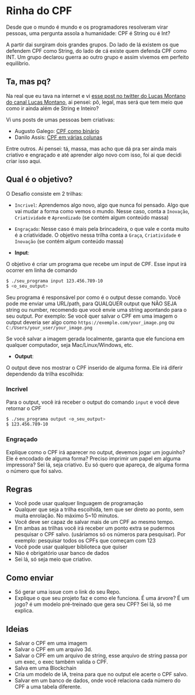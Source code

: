 # Rinha do CPF

Desde que o mundo é mundo e os programadores resolveram virar pessoas, uma pergunta assola a humanidade: CPF é String ou é Int?

A partir dai surgiram dois grandes grupos. Do lado de lá existem os que defendem CPF como String, do lado de cá existe quem defenda CPF como INT. Um grupo declarou guerra ao outro grupo e assim vivemos em perfeito equilibrio.

## Ta, mas pq?

Na real que eu tava na internet e vi [esse post no twitter do Lucas Montano do canal Lucas Montano](https://x.com/lucas_montano/status/1794337467598069977), ai pensei: pô, legal, mas será que tem meio que como ir ainda além de String e Inteiro?

Vi uns posts de umas pessoas bem criativas:

- Augusto Galego: [CPF como binário](https://x.com/RealGalego/status/1794374829468193222)
- Danilo Assis: [CPF em várias colunas](https://x.com/daniloab_/status/1794353293218722009)

Entre outros. Ai pensei: tá, massa, mas acho que dá pra ser ainda mais criativo e engraçado e até aprender algo novo com isso, foi ai que decidi criar isso aqui.

## Qual é o objetivo?

O Desafio consiste em 2 trilhas:

- `Incrivel`: Aprendemos algo novo, algo que nunca foi pensado. Algo que vai mudar a forma como vemos o mundo. Nesse caso, conta a `Inovação`, `Criatividade` e `Aprendizado` (se contém algum conteúdo massa)
- `Engraçado`: Nesse caso é mais pela brincadeira, o que vale e conta muito é a criatividade. O objetivo nessa trilha conta a `Graça`, `Criatividade` e `Inovação` (se contém algum conteúdo massa)

- **Input**:

O objetivo é criar um programa que recebe um input de CPF. Esse input irá ocorrer em linha de comando

```bash
$ ./seu_programa input 123.456.789-10
$ <o_seu_output>
```

Seu programa é responsável por como é o output desse comando. Você pode me enviar uma URL/path, para QUALQUER output que NÃO SEJA string ou number, recomendo que você envie uma string apontando para o seu output.
Por exemplo: Se você quer salvar o CPF em uma imagem o output deveria ser algo como
`https://exemple.com/your_image.png` ou `C:/Users/your_user/your_image.png`

Se você salvar a imagem gerada localmente, garanta que ele funciona em qualquer computador, seja Mac/Linux/Windows, etc.

- **Output**:

O output deve nos mostrar o CPF inserido de alguma forma. Ele irá diferir dependendo da trilha escolhida:

### Incrivel

Para o output, você irá receber o output do comando `input` e você deve retornar o CPF

```bash
$ ./seu_programa output <o_seu_output>
$ 123.456.789-10
```

### Engraçado

Explique como o CPF irá aparecer no output, devemos jogar um joguinho? Ele é encodado de alguma forma? Preciso imprimir um papel em alguma impressora? Sei lá, seja criativo. Eu só quero que apareça, de alguma forma o número que foi salvo.

## Regras

- Você pode usar qualquer linguagem de programação
- Qualquer que seja a trilha escolhida, tem que ser direto ao ponto, sem muita enrolação. No máximo 5~10 minutos.
- Você deve ser capaz de salvar mais de um CPF ao mesmo tempo.
- Em ambas as trilhas você irá receber um ponto extra se pudermos pesquisar o CPF salvo. (usáriamos só os números para pesquisar). Por exemplo: pesquisar todos os CPFs que começam com 123
- Você pode usar qualquer biblioteca que quiser
- Não é obrigatório usar banco de dados
- Sei lá, só seja meio que criativo.

## Como enviar

- Só gerar uma issue com o link do seu Repo.
- Explique o que seu projeto faz e como ele funciona. É uma árvore? É um jogo? é um modelo pré-treinado que gera seu CPF? Sei lá, só me explica.

## Ideias

- Salvar o CPF em uma imagem
- Salvar o CPF em um arquivo 3d.
- Salvar o CPF em um arquivo de string, esse arquivo de string passa por um exec, o exec também valida o CPF.
- Salva em uma Blockchain
- Cria um modelo de IA, treina para que no output ele acerte o CPF salvo.
- Salvar em um banco de dados, onde você relaciona cada número do CPF a uma tabela diferente.
